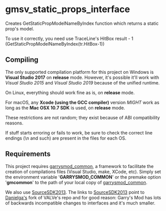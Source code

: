 # gmsv_static_props_interface

Creates GetStaticPropModelNameByIndex function which returns a static prop's model. 

To use it correctly, you need use TraceLine's HitBox result - 1 (GetStaticPropModelNameByIndex(tr.HitBox-1))

## Compiling

The only supported compilation platform for this project on Windows is **Visual Studio 2017** on **release** mode. However, it's possible it'll work with *Visual Studio 2015* and *Visual Studio 2019* because of the unified runtime.

On Linux, everything should work fine as is, on **release** mode.

For macOS, any **Xcode (using the GCC compiler)** version *MIGHT* work as long as the **Mac OSX 10.7 SDK** is used, on **release** mode.

These restrictions are not random; they exist because of ABI compatibility reasons.

If stuff starts erroring or fails to work, be sure to check the correct line endings (\n and such) are present in the files for each OS.

## Requirements

This project requires [garrysmod_common][1], a framework to facilitate the creation of compilations files (Visual Studio, make, XCode, etc). Simply set the environment variable '**GARRYSMOD\_COMMON**' or the premake option '**gmcommon**' to the path of your local copy of [garrysmod_common][1].

We also use [SourceSDK2013][2]. The links to [SourceSDK2013][2] point to [Danielga's](https://github.com/danielga) fork of VALVe's repo and for good reason: Garry's Mod has lots of backwards incompatible changes to interfaces and it's much smaller.

  [1]: https://github.com/danielga/garrysmod_common
  [2]: https://github.com/danielga/sourcesdk-minimal

